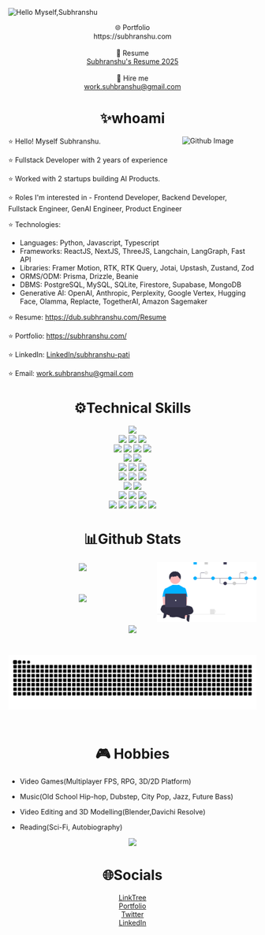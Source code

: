 
![Hello Myself,Subhranshu](https://github.com/CantBeSubh/CantBeSubh/assets/83113185/cadf7712-af12-4f6d-a1a1-8993700cb002)

<p align='center'>
	🌐 Portfolio
	<br/>
	https://subhranshu.com
	<br/><br/>
	📎 Resume
	<br/>
	<a href="https://dub.subhranshu.com/Resume">Subhranshu's Resume 2025</a>
	<br/><br/>
	🤝 Hire me
	<br/>
	<a href="mailto:work.suhbranshu@gmail.com">work.suhbranshu@gmail.com</a>
</p>

<h1 align='center'>✨whoami</h1> 

<p>
<a  href="#">
	<img width="30%" align="right" alt="Github Image" src="https://github.com/h0lycow/h0lycow/blob/main/assets/undraw_code_thinking_re_gka2.svg" '/>
</a>
	
⭐ Hello! Myself Subhranshu.

⭐ Fullstack Developer with 2 years of experience

⭐ Worked with 2 startups building AI Products.

⭐ Roles I'm interested in - Frontend Developer, Backend Developer, Fullstack Engineer, GenAI Engineer, Product Engineer

⭐ Technologies: 
- Languages: Python, Javascript, Typescript
- Frameworks: ReactJS, NextJS, ThreeJS, Langchain, LangGraph, Fast API 
- Libraries: Framer Motion, RTK, RTK Query, Jotai, Upstash, Zustand, Zod
- ORMS/ODM: Prisma, Drizzle, Beanie
- DBMS: PostgreSQL, MySQL, SQLite, Firestore, Supabase, MongoDB
- Generative AI: OpenAI, Anthropic, Perplexity, Google Vertex, Hugging Face, Olamma, Replacte, TogetherAI, Amazon Sagemaker

⭐ Resume: https://dub.subhranshu.com/Resume

⭐ Portfolio: https://subhranshu.com/

⭐ LinkedIn: [LinkedIn/subhranshu-pati](https://www.linkedin.com/in/subhranshu-pati/)

⭐ Email: [work.suhbranshu@gmail.com](mailto:work.suhbranshu@gmail.com)

</p>

<h1 align='center'>⚙Technical Skills </h1>

<p align='center'>
	<img src='https://img.shields.io/badge/c++-%2300599C.svg?style=for-the-badge&logo=c%2B%2B&logoColor=white'/>
<br>
	<img src='https://img.shields.io/badge/python-3670A0?style=for-the-badge&logo=python&logoColor=ffdd54'/>
	<img src='https://img.shields.io/badge/jupyter-%23FA0F00.svg?style=for-the-badge&logo=jupyter&logoColor=white'/>
	<img src='https://img.shields.io/badge/r-%23276DC3.svg?style=for-the-badge&logo=r&logoColor=white'/>
<br>
	<img src='https://img.shields.io/badge/html5-%23E34F26.svg?style=for-the-badge&logo=html5&logoColor=white'/>
	<img src='https://img.shields.io/badge/css3-%231572B6.svg?style=for-the-badge&logo=css3&logoColor=white'/>
	<img src='https://img.shields.io/badge/SASS-hotpink.svg?style=for-the-badge&logo=SASS&logoColor=white'/>
	<img src='https://img.shields.io/badge/tailwindcss-%2338B2AC.svg?style=for-the-badge&logo=tailwind-css&logoColor=white'/>
<br>
	<img src='https://img.shields.io/badge/AWS-%23FF9900.svg?style=for-the-badge&logo=amazon-aws&logoColor=white'/>
	<img src='https://img.shields.io/badge/firebase-%23039BE5.svg?style=for-the-badge&logo=firebase'/>
<br>
	<img src='https://img.shields.io/badge/javascript-%23323330.svg?style=for-the-badge&logo=javascript&logoColor=%23F7DF1E'/>
	<img src='https://img.shields.io/badge/threejs-black?style=for-the-badge&logo=three.js&logoColor=white'/>
	<img src='https://img.shields.io/badge/react-%2320232a.svg?style=for-the-badge&logo=react&logoColor=%2361DAFB'/>
<br>
	<img src='https://img.shields.io/badge/vuejs-%2335495e.svg?style=for-the-badge&logo=vuedotjs&logoColor=%234FC08D'/>
	<img src='https://img.shields.io/badge/Nuxt-002E3B?style=for-the-badge&logo=nuxtdotjs&logoColor=#00DC82'/>
	<img src='https://img.shields.io/badge/Next-black?style=for-the-badge&logo=next.js&logoColor=white'/>
<br>
	<img src='https://img.shields.io/badge/node.js-6DA55F?style=for-the-badge&logo=node.js&logoColor=white'/>
	<img src='https://img.shields.io/badge/express.js-%23404d59.svg?style=for-the-badge&logo=express&logoColor=%2361DAFB'/>
<br>
	<img src='https://img.shields.io/badge/github-%23121011.svg?style=for-the-badge&logo=github&logoColor=white'/>
	<img src='https://img.shields.io/badge/Visual%20Studio%20Code-0078d7.svg?style=for-the-badge&logo=visual-studio-code&logoColor=white'/>
	<img src='https://img.shields.io/badge/-Arduino-00979D?style=for-the-badge&logo=Arduino&logoColor=white'/>
<br>
	<img src='https://img.shields.io/badge/markdown-%23000000.svg?style=for-the-badge&logo=markdown&logoColor=white'/>
	<img src='https://img.shields.io/badge/figma-%23F24E1E.svg?style=for-the-badge&logo=figma&logoColor=white'/>
	<img src='https://img.shields.io/badge/blender-%23F5792A.svg?style=for-the-badge&logo=blender&logoColor=white'/>
	<img src='https://img.shields.io/badge/Canva-%2300C4CC.svg?style=for-the-badge&logo=Canva&logoColor=white'/>
	<img src='https://img.shields.io/badge/Dribbble-EA4C89?style=for-the-badge&logo=dribbble&logoColor=white'/>
</p>

<h1 align='center'>📊Github Stats</h1> 

<img src='https://github.com/CantBeSubh/CantBeSubh/blob/main/assets/undraw_version_control_re_mg66.svg' align='right' width='40%'/>

<p align='center'><img src='https://github-readme-stats.vercel.app/api/top-langs/?username=CantBeSubh&&theme=dracula&hide=lua,assembly,Jupyter+Notebook' align='center'/></p>

<br>

<p align='center'><img src='https://github-readme-stats.vercel.app/api/?username=CantBeSubh&theme=dracula&show_icons=true' align='center'/></p>

<br>

<p align='center'><img src='https://github-profile-trophy.vercel.app/?username=CantBeSubh&theme=dracula&row=1&column=6' align='center'/></p>

<br>

<p align='center'><img align="center" src="https://github.com/CantBeSubh/CantBeSubh/blob/output/github-contribution-grid-snake-dark.svg" /></p>
		 


<p align='center'></p>
		 
<br>
																       
<h1 align='center'>🎮 Hobbies</h1>

- Video Games(Multiplayer FPS, RPG, 3D/2D Platform)

- Music(Old School Hip-hop, Dubstep, City Pop, Jazz, Future Bass)

- Video Editing and 3D Modelling(Blender,Davichi Resolve)

- Reading(Sci-Fi, Autobiography)

<p align='center'>
<a href='https://open.spotify.com/user/57dordqsbmjjihsqd6xwt9hg4'><img src='https://novatorem-rho-ten.vercel.app/api/spotify'/></a>
</p>


<h1 align='center'>🌐Socials </h1>

<p align='center'>
	<a href='https://linktr.ee/CantBeSubh'>LinkTree</a>
	<br> 
	<a href='https://subhranshu.com/'>Portfolio</a>
	<br> 
	<a href='https://twitter.com/cantbesubh'>Twitter</a>
	<br> 
	<a href='https://www.linkedin.com/in/subhranshu-pati/'>LinkedIn</a>
</p>
